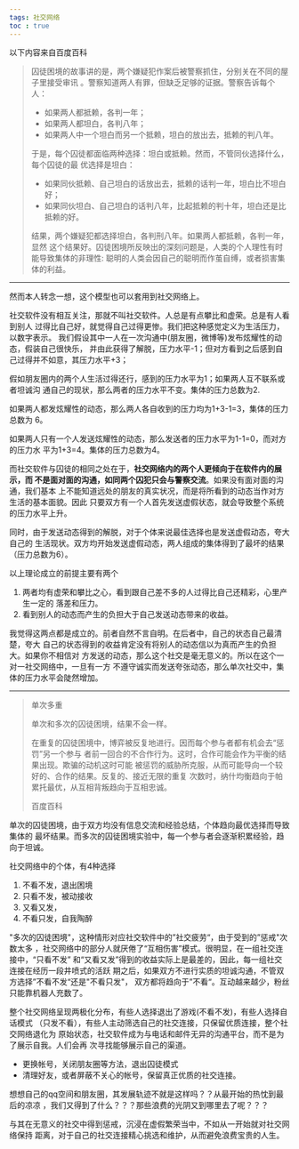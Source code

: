 ```yaml
---
tags: 社交网络
toc : true
---
```


以下内容来自百度百科

> 囚徒困境的故事讲的是，两个嫌疑犯作案后被警察抓住，分别关在不同的屋子里接受审讯
> 。警察知道两人有罪，但缺乏足够的证据。警察告诉每个人：
> 
> - 如果两人都抵赖，各判一年；
> - 如果两人都坦白，各判八年；
> - 如果两人中一个坦白而另一个抵赖，坦白的放出去，抵赖的判八年。
> 
> 于是，每个囚徒都面临两种选择：坦白或抵赖。然而，不管同伙选择什么，每个囚徒的最
> 优选择是坦白：
> 
> - 如果同伙抵赖、自己坦白的话放出去，抵赖的话判一年，坦白比不坦白好；
> - 如果同伙坦白、自己坦白的话判八年，比起抵赖的判十年，坦白还是比抵赖的好。
> 
> 结果，两个嫌疑犯都选择坦白，各判刑八年。如果两人都抵赖，各判一年，显然
> 这个结果好。囚徒困境所反映出的深刻问题是，人类的个人理性有时能导致集体的非理性:
> 聪明的人类会因自己的聪明而作茧自缚，或者损害集体的利益。

------------------

然而本人转念一想，这个模型也可以套用到社交网络上。

社交软件没有相互关注，那就不叫社交软件。人总是有点攀比和虚荣。总是有人看到别人
过得比自己好，就觉得自己过得更惨。我们把这种感觉定义为生活压力，以数字表示。
我们假设其中一人在一次沟通中(朋友圈，微博等)发布炫耀性的动态，假装自己很快乐，
并由此获得了解脱，压力水平-1；但对方看到之后感到自己过得并不如意，其压力水平+3；

假如朋友圈内的两个人生活过得还行，感到的压力水平为1；如果两人互不联系或者坦诚沟
通自己的现状，那么两者的压力水平不变。集体的压力总数为2.

如果两人都发炫耀性的动态，那么两人各自收到的压力均为1+3-1=3，集体的压力总数为
6。

如果两人只有一个人发送炫耀性的动态，那么发送者的压力水平为1-1=0，而对方的压力水
平为1+3=4。集体的压力总数为4。

而社交软件与囚徒的相同之处在于，**社交网络内的两个人更倾向于在软件内的展示，而
不是面对面的沟通，如同两个囚犯只会与警察交流**。如果没有面对面的沟通，我们基本
上不能知道远处的朋友的真实状况，而是将所看到的动态当作对方生活的基本面貌。因此
只要双方有一个人首先发送虚假状态，就会导致整个系统的压力水平上升。

同时，由于发送动态得到的解脱，对于个体来说最佳选择也是发送虚假动态，夸大自己的
生活现状。双方均开始发送虚假动态，两人组成的集体得到了最坏的结果（压力总数为6）。

以上理论成立的前提主要有两个

1. 两者均有虚荣和攀比之心，看到跟自己差不多的人过得比自己还精彩，心里产生一定的
   落差和压力。
2. 看到别人的动态而产生的负担大于自己发送动态带来的收益。

我觉得这两点都是成立的。前者自然不言自明。在后者中，自己的状态自己最清楚，夸大
自己的状态得到的收益肯定没有将别人的动态信以为真而产生的负担大。如果你不相信对
方发送的动态，那么这个社交是毫无意义的。所以在这个一对一社交网络中，一旦有一方
不遵守诚实而发送夸张动态，那么单次社交中，集体的压力水平会陡然增加。


--------------

> 单次多重
> 
> 单次和多次的囚徒困境，结果不会一样。
> 
> 在重复的囚徒困境中，博弈被反复地进行。因而每个参与者都有机会去“惩罚”另一个参与
> 者前一回合的不合作行为。这时，合作可能会作为平衡的结果出现。欺骗的动机这时可能
> 被惩罚的威胁所克服，从而可能导向一个较好的、合作的结果。反复的、接近无限的重复
> 次数时，纳什均衡趋向于帕累托最优，从互相背叛趋向于互相忠诚。
> 
> 百度百科

单次的囚徒困境，由于双方均没有信息交流和经验总结，个体趋向最优选择而导致集体的
最坏结果。而多次的囚徒困境实验中，每一个参与者会逐渐积累经验，趋向于坦诚。


社交网络中的个体，有4种选择

1. 不看不发，退出困境
2. 只看不发，被动接收
3. 又看又发，
4. 不看只发，自我陶醉

"多次的囚徒困境"，这种情形对应社交软件中的”社交疲劳“，由于受到的”惩戒"次数太多
，社交网络中的部分人就厌倦了“互相伤害”模式。很明显，在一组社交连接中，“只看不发”
和“又看又发”得到的收益实际上是最差的，因此，每一组社交连接在经历一段井喷式的活跃
期之后，如果双方不进行实质的坦诚沟通，不管双方选择”不看不发“还是"不看只发"，
双方都将趋向于”不看“。互动越来越少，粉丝只能靠机器人充数了。

整个社交网络呈现两极化分布，有些人选择退出了游戏(不看不发)，有些人选择自话模式
（只发不看），有些人主动筛选自己的社交连接，只保留优质连接，整个社交网络退化为
原始状态，社交软件成为与电话和邮件无异的沟通平台，而不是为了展示自我。人们会再
次寻找能够展示自己的渠道。

- 更换帐号，关闭朋友圈等方法，退出囚徒模式
- 清理好友，或者屏蔽不关心的帐号，保留真正优质的社交连接。

想想自己的qq空间和朋友圈，其发展轨迹不就是这样吗？？从最开始的热忱到最后的凉凉
，我们又得到了什么？？？那些浪费的光阴又到哪里去了呢？？？

与其在无意义的社交中得到惩戒，沉浸在虚假繁荣当中，不如从一开始就对社交网络保持
距离，对于自己的社交连接精心挑选和维护，从而避免浪费宝贵的人生。


